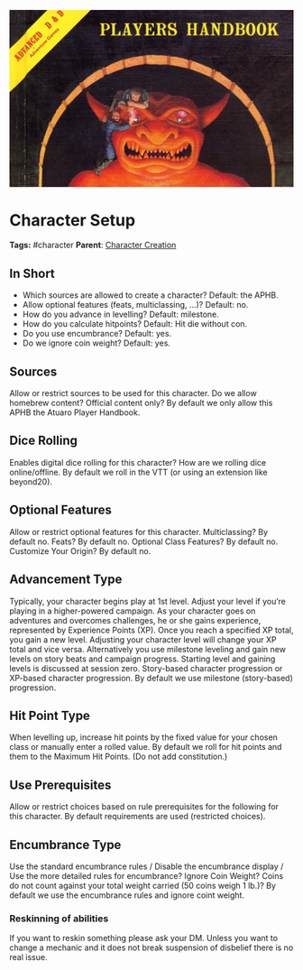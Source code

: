 ![header](./assets/images/heading.jpg)

# Character Setup

**Tags:**  #character
**Parent**: [Character Creation](20_character_creation.md)

## In Short
- Which sources are allowed to create a character? Default: the APHB.
- Allow optional features (feats, multiclassing, ...)? Default: no.
- How do you advance in levelling? Default: milestone.
- How do you calculate hitpoints? Default: Hit die without con.
- Do you use encumbrance? Default: yes.
- Do we ignore coin weight? Default: yes.

## Sources
Allow or restrict sources to be used for this character. Do we allow homebrew content? Official content only?
By default we only allow this APHB the Atuaro Player Handbook.

## Dice Rolling
Enables digital dice rolling for this character? How are we rolling dice online/offline.
By default we roll in the VTT (or using an extension like beyond20).

## Optional Features
Allow or restrict optional features for this character.
Multiclassing? By default no.
Feats? By default no.
Optional Class Features? By default no.
Customize Your Origin? By default no.

## Advancement Type
Typically, your character begins play at 1st level. Adjust your level if you’re playing in a higher-powered campaign. As your character goes on adventures and overcomes challenges, he or she gains experience, represented by Experience Points (XP). Once you reach a specified XP total, you gain a new level. Adjusting your character level will change your XP total and vice versa. Alternatively you use milestone leveling and gain new levels on story beats and campaign progress. Starting level and gaining levels is discussed at session zero.
Story-based character progression or XP-based character progression.
By default we use milestone (story-based) progression.

## Hit Point Type
When levelling up, increase hit points by the fixed value for your chosen class or manually enter a rolled value.
By default we roll for hit points and them to the Maximum Hit Points. (Do not add constitution.)

## Use Prerequisites
Allow or restrict choices based on rule prerequisites for the following for this character.
By default requirements are used (restricted choices).

## Encumbrance Type
Use the standard encumbrance rules / Disable the encumbrance display / Use the more detailed rules for encumbrance?
Ignore Coin Weight? Coins do not count against your total weight carried (50 coins weigh 1 lb.)?
By default we use the encumbrance rules and ignore coint weight.

### Reskinning of abilities
If you want to reskin something please ask your DM. Unless you want to change a mechanic and it does not break suspension of disbelief there is no real issue.